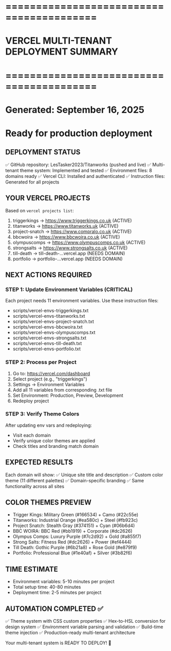 # =========================================
# VERCEL MULTI-TENANT DEPLOYMENT SUMMARY
# =========================================
# Generated: September 16, 2025
# Ready for production deployment

## DEPLOYMENT STATUS
✅ GitHub repository: LesTasker2023/Titanworks (pushed and live)
✅ Multi-tenant theme system: Implemented and tested
✅ Environment files: 8 domains ready
✅ Vercel CLI: Installed and authenticated
✅ Instruction files: Generated for all projects

## YOUR VERCEL PROJECTS
Based on `vercel projects list`:

1. triggerkings     → https://www.triggerkings.co.uk      (ACTIVE)
2. titanworks       → https://www.titanworks.uk          (ACTIVE) 
3. project-snatch   → https://www.compralo.co.uk         (ACTIVE)
4. bbcwoira         → https://www.bbcwoira.co.uk         (ACTIVE)
5. olympuscomps     → https://www.olympuscomps.co.uk     (ACTIVE)
6. strongsalts      → https://www.strongsalts.co.uk      (ACTIVE)
7. till-death       → till-death-...vercel.app           (NEEDS DOMAIN)
8. portfolio        → portfolio-...vercel.app            (NEEDS DOMAIN)

## NEXT ACTIONS REQUIRED

### STEP 1: Update Environment Variables (CRITICAL)
Each project needs 11 environment variables. Use these instruction files:

- scripts/vercel-envs-triggerkings.txt
- scripts/vercel-envs-titanworks.txt
- scripts/vercel-envs-project-snatch.txt
- scripts/vercel-envs-bbcwoira.txt
- scripts/vercel-envs-olympuscomps.txt
- scripts/vercel-envs-strongsalts.txt
- scripts/vercel-envs-till-death.txt
- scripts/vercel-envs-portfolio.txt

### STEP 2: Process per Project
1. Go to: https://vercel.com/dashboard
2. Select project (e.g., "triggerkings")
3. Settings → Environment Variables
4. Add all 11 variables from corresponding .txt file
5. Set Environment: Production, Preview, Development
6. Redeploy project

### STEP 3: Verify Theme Colors
After updating env vars and redeploying:
- Visit each domain
- Verify unique color themes are applied
- Check titles and branding match domain

## EXPECTED RESULTS
Each domain will show:
✅ Unique site title and description
✅ Custom color theme (11 different palettes)
✅ Domain-specific branding
✅ Same functionality across all sites

## COLOR THEMES PREVIEW
- Trigger Kings: Military Green (#166534) + Camo (#22c55e)
- Titanworks: Industrial Orange (#ea580c) + Steel (#fb923c)
- Project Snatch: Stealth Gray (#374151) + Cyan (#06b6d4)
- BBC WOIRA: BBC Red (#bb1919) + Corporate (#dc2626)
- Olympus Comps: Luxury Purple (#7c2d92) + Gold (#a855f7)
- Strong Salts: Fitness Red (#dc2626) + Power (#ef4444)
- Till Death: Gothic Purple (#6b21a8) + Rose Gold (#e879f9)
- Portfolio: Professional Blue (#1e40af) + Silver (#3b82f6)

## TIME ESTIMATE
- Environment variables: 5-10 minutes per project
- Total setup time: 40-80 minutes
- Deployment time: 2-5 minutes per project

## AUTOMATION COMPLETED ✅
✅ Theme system with CSS custom properties
✅ Hex-to-HSL conversion for design system
✅ Environment variable parsing and validation
✅ Build-time theme injection
✅ Production-ready multi-tenant architecture

Your multi-tenant system is READY TO DEPLOY! 🚀